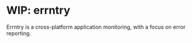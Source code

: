# WIP: errntry
Errntry is a cross-platform application monitoring, with a focus on error reporting.
